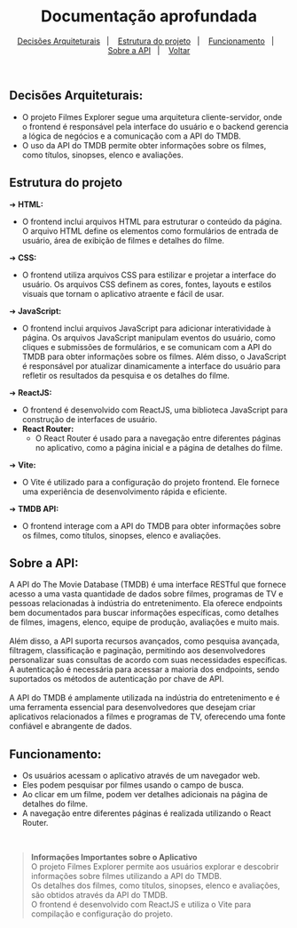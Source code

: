 <h1 align="center"> Documentação aprofundada </h1>

<p align="center">
  <a href="#decisões-arquiteturais">Decisões Arquiteturais</a>&nbsp;&nbsp;&nbsp;|&nbsp;&nbsp;&nbsp;
  <a href="#estrutura-do-projeto">Estrutura do projeto</a>&nbsp;&nbsp;&nbsp;|&nbsp;&nbsp;&nbsp;
  <a href="#funcionamento">Funcionamento</a>&nbsp;&nbsp;&nbsp;|&nbsp;&nbsp;&nbsp;
  <a href="#sobre-a-api">Sobre a API</a>&nbsp;&nbsp;&nbsp;|&nbsp;&nbsp;&nbsp;
  <a href="https://github.com/https-shini/web-chat">Voltar</a>
</p>

<br>

## Decisões Arquiteturais:

- O projeto Filmes Explorer segue uma arquitetura cliente-servidor, onde o frontend é responsável pela interface do usuário e o backend gerencia a lógica de negócios e a comunicação com a API do TMDB. <br>
- O uso da API do TMDB permite obter informações sobre os filmes, como títulos, sinopses, elenco e avaliações.

## Estrutura do projeto

➜  **HTML:**
   - O frontend inclui arquivos HTML para estruturar o conteúdo da página. O arquivo HTML define os elementos como formulários de entrada de usuário, área de exibição de filmes e detalhes do filme.

➜  **CSS:**
   - O frontend utiliza arquivos CSS para estilizar e projetar a interface do usuário. Os arquivos CSS definem as cores, fontes, layouts e estilos visuais que tornam o aplicativo atraente e fácil de usar.

➜  **JavaScript:**
   - O frontend inclui arquivos JavaScript para adicionar interatividade à página. Os arquivos JavaScript manipulam eventos do usuário, como cliques e submissões de formulários, e se comunicam com a API do TMDB para obter informações sobre os filmes. Além disso, o JavaScript é responsável por atualizar dinamicamente a interface do usuário para refletir os resultados da pesquisa e os detalhes do filme.

➜  **ReactJS:**
   - O frontend é desenvolvido com ReactJS, uma biblioteca JavaScript para construção de interfaces de usuário.
   - **React Router:**
     - O React Router é usado para a navegação entre diferentes páginas no aplicativo, como a página inicial e a página de detalhes do filme.

➜  **Vite:**
   - O Vite é utilizado para a configuração do projeto frontend. Ele fornece uma experiência de desenvolvimento rápida e eficiente.

➜  **TMDB API:**
   - O frontend interage com a API do TMDB para obter informações sobre os filmes, como títulos, sinopses, elenco e avaliações.

## **Sobre a API:**

<p>
  A API do The Movie Database (TMDB) é uma interface RESTful que fornece acesso a uma vasta quantidade de dados sobre filmes, programas de TV e pessoas relacionadas à indústria do entretenimento. Ela oferece endpoints bem documentados para buscar informações específicas, como detalhes de filmes, imagens, elenco, equipe de produção, avaliações e muito mais.
<br><br>
Além disso, a API suporta recursos avançados, como pesquisa avançada, filtragem, classificação e paginação, permitindo aos desenvolvedores personalizar suas consultas de acordo com suas necessidades específicas. A autenticação é necessária para acessar a maioria dos endpoints, sendo suportados os métodos de autenticação por chave de API.
<br><br>
A API do TMDB é amplamente utilizada na indústria do entretenimento e é uma ferramenta essencial para desenvolvedores que desejam criar aplicativos relacionados a filmes e programas de TV, oferecendo uma fonte confiável e abrangente de dados.
</p>

## **Funcionamento:**

- Os usuários acessam o aplicativo através de um navegador web.
- Eles podem pesquisar por filmes usando o campo de busca.
- Ao clicar em um filme, podem ver detalhes adicionais na página de detalhes do filme.
- A navegação entre diferentes páginas é realizada utilizando o React Router.

<br>

> **Informações Importantes sobre o Aplicativo** <br>
O projeto Filmes Explorer permite aos usuários explorar e descobrir informações sobre filmes utilizando a API do TMDB. <br>
Os detalhes dos filmes, como títulos, sinopses, elenco e avaliações, são obtidos através da API do TMDB. <br>
O frontend é desenvolvido com ReactJS e utiliza o Vite para compilação e configuração do projeto. <br>
